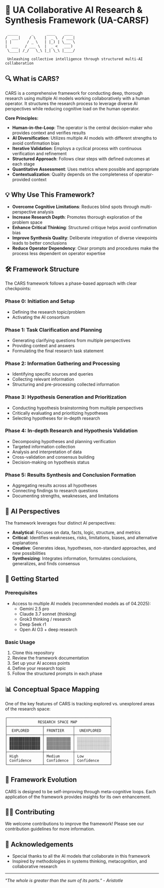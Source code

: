 # 🧠 UA Collaborative AI Research & Synthesis Framework (UA-CARSF)

```
 _____      _      ____    ____  
/  ___|    / \    |  _ \  / ___|
| |       / _ \   | |_) | \___ \ 
|  ___   / ___ \  |  _ <   ___)
 \____| /_/   \_\ |_| \_\ |____/

 Unleashing collective intelligence through structured multi-AI collaboration
```

## 🔍 What is CARS?

CARS is a comprehensive framework for conducting deep, thorough research using multiple AI models working collaboratively with a human operator. 
It structures the research process to leverage diverse AI perspectives while reducing cognitive load on the human operator.

**Core Principles:**
- **Human-in-the-Loop**: The operator is the central decision-maker who provides context and verifies results
- **AI Diversification**: Utilizes multiple AI models with different strengths to avoid confirmation bias
- **Iterative Validation**: Employs a cyclical process with continuous verification and refinement
- **Structured Approach**: Follows clear steps with defined outcomes at each stage
- **Quantitative Assessment**: Uses metrics where possible and appropriate
- **Contextualization**: Quality depends on the completeness of operator-provided context

## 💡 Why Use This Framework?

- **Overcome Cognitive Limitations**: Reduces blind spots through multi-perspective analysis
- **Increase Research Depth**: Promotes thorough exploration of the problem space
- **Enhance Critical Thinking**: Structured critique helps avoid confirmation bias
- **Improve Synthesis Quality**: Deliberate integration of diverse viewpoints leads to better conclusions
- **Reduce Operator Dependency**: Clear prompts and procedures make the process less dependent on operator expertise

## 🛠️ Framework Structure

The CARS framework follows a phase-based approach with clear checkpoints:

### Phase 0: Initiation and Setup
- Defining the research topic/problem
- Activating the AI consortium

### Phase 1: Task Clarification and Planning
- Generating clarifying questions from multiple perspectives
- Providing context and answers
- Formulating the final research task statement

### Phase 2: Information Gathering and Processing
- Identifying specific sources and queries
- Collecting relevant information
- Structuring and pre-processing collected information

### Phase 3: Hypothesis Generation and Prioritization
- Conducting hypothesis brainstorming from multiple perspectives
- Critically evaluating and prioritizing hypotheses
- Selecting hypotheses for in-depth research

### Phase 4: In-depth Research and Hypothesis Validation
- Decomposing hypotheses and planning verification
- Targeted information collection
- Analysis and interpretation of data
- Cross-validation and consensus building
- Decision-making on hypothesis status

### Phase 5: Results Synthesis and Conclusion Formation
- Aggregating results across all hypotheses
- Connecting findings to research questions
- Documenting strengths, weaknesses, and limitations

## 👥 AI Perspectives

The framework leverages four distinct AI perspectives:

- **Analytical**: Focuses on data, facts, logic, structure, and metrics
- **Critical**: Identifies weaknesses, risks, limitations, biases, and alternative explanations
- **Creative**: Generates ideas, hypotheses, non-standard approaches, and new possibilities
- **Synthesizing**: Integrates information, formulates conclusions, generalizes, and finds consensus

## 🚀 Getting Started

### Prerequisites
- Access to multiple AI models (recommended models as of 04.2025):
  - Gemini 2.5 pro
  - Claude 3.7 sonnet (thinking)
  - Grok3 thinking / research
  - Deep Seek r1
  - Open AI O3 + deep research

### Basic Usage
1. Clone this repository
2. Review the framework documentation
3. Set up your AI access points
4. Define your research topic
5. Follow the structured prompts in each phase

## 📊 Conceptual Space Mapping

One of the key features of CARS is tracking explored vs. unexplored areas of the research space:

```
┌───────────────────────────────────────────────┐
│              RESEARCH SPACE MAP               │
├────────────────┬─────────────┬────────────────┤
│  EXPLORED      │ FRONTIER    │  UNEXPLORED    │
├────────────────┼─────────────┼────────────────┤
│ ▓▓▓▓▓▓▓▓▓▓▓▓▓▓ │ ▒▒▒▒▒▒▒▒▒▒▒ │ ░░░░░░░░░░░░░░░│
│ ▓▓▓▓▓▓▓▓▓▓▓▓▓▓ │ ▒▒▒▒▒▒▒▒▒▒▒ │ ░░░░░░░░░░░░░░░│
│ ▓▓▓▓▓▓▓▓▓▓▓▓▓▓ │ ▒▒▒▒▒▒▒▒▒▒▒ │ ░░░░░░░░░░░░░░░│
├────────────────┼─────────────┼────────────────┤
│ High           │ Medium      │ Low            │
│ Confidence     │ Confidence  │ Confidence     │
└────────────────┴─────────────┴────────────────┘
```

## 🔄 Framework Evolution

CARS is designed to be self-improving through meta-cognitive loops. Each application of the framework provides insights for its own enhancement.

## 👩‍💻 Contributing

We welcome contributions to improve the framework! Please see our contribution guidelines for more information.

## 🙏 Acknowledgements

- Special thanks to all the AI models that collaborate in this framework
- Inspired by methodologies in systems thinking, metacognition, and collaborative research

---

*"The whole is greater than the sum of its parts." - Aristotle*
